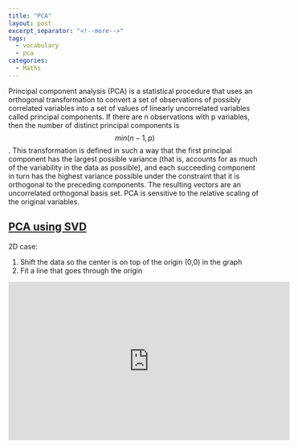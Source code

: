```yaml
---
title: "PCA"
layout: post
excerpt_separator: "<!--more-->"
tags:
  - vocabulary 
  - pca
categories:
  - Maths
---
```


<script src="https://cdn.mathjax.org/mathjax/latest/MathJax.js?config=TeX-AMS-MML_HTMLorMML" type="text/javascript"></script>

Principal component analysis (PCA) is a statistical procedure that uses an orthogonal transformation to convert a set of observations of possibly correlated variables into a set of values of linearly uncorrelated variables called principal components. If there are n observations with p variables, then the number of distinct principal components is $$min(n-1,p)$$. This transformation is defined in such a way that the first principal component has the largest possible variance (that is, accounts for as much of the variability in the data as possible), and each succeeding component in turn has the highest variance possible under the constraint that it is orthogonal to the preceding components. The resulting vectors are an uncorrelated orthogonal basis set. PCA is sensitive to the relative scaling of the original variables.

<!--more-->

## [PCA using SVD](https://youtu.be/FgakZw6K1QQ)

2D case:

1. Shift the data so the center is on top of the origin (0,0) in the graph
2. Fit a line that goes through the origin



<iframe width="560" height="315" src="https://www.youtube.com/embed/FgakZw6K1QQ" frameborder="0" allow="accelerometer; autoplay; encrypted-media; gyroscope; picture-in-picture" allowfullscreen></iframe>
